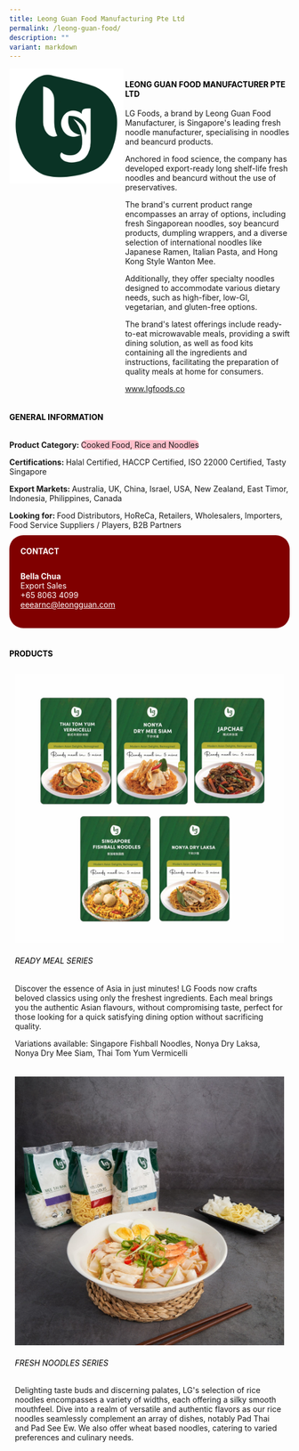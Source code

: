 ```yaml
---
title: Leong Guan Food Manufacturing Pte Ltd
permalink: /leong-guan-food/
description: ""
variant: markdown
---
```

<div class="flex-paragraph">
	<div style="display: flex; flex-wrap: wrap;" class="flex-container">
		<div style="flex: 1 1 40%; display: block;" class="card sgds">
			<img src="/images/Leong%20Guan%20Food/leong_guan_food_logo.png">
		</div>
		<div style="flex: 1 1 58%; display: block; margin-left: 3px" class="card-sgds">
			<h4 style="text-transform: uppercase; color: black;"><b>Leong Guan Food Manufacturer Pte Ltd</b></h4>
			<p>LG Foods, a brand by Leong Guan Food Manufacturer, is Singapore's leading fresh noodle manufacturer, specialising in noodles and beancurd products.</p>
			<p>Anchored in food science, the company has developed export-ready long shelf-life fresh noodles and beancurd without the use of preservatives.</p>
			<p>The brand's current product range encompasses an array of options, including fresh Singaporean noodles, soy beancurd products, dumpling wrappers, and a diverse selection of international noodles like Japanese Ramen, Italian Pasta, and Hong Kong Style Wanton Mee.</p>
			<p>Additionally, they offer specialty noodles designed to accommodate various dietary needs, such as high-fiber, low-GI, vegetarian, and gluten-free options.</p>
			<p>The brand's latest offerings include ready-to-eat microwavable meals, providing a swift dining solution, as well as food kits containing all the ingredients and instructions, facilitating the preparation of quality meals at home for consumers.</p>
			<p><a target="_blank" href="https://www.lgfoods.co">www.lgfoods.co</a></p>
		</div>
	</div>
</div>

<h4 style="text-transform: uppercase; color: black;">
	<b>General Information</b>
</h4>
<div style="display: flex; flex-wrap: wrap;" class="flex-container">
	<div style="flex: 1 1 65%; display: block; align-self: stretch" class="card sgds">
		<div class="flex-paragraph">
			<p>
				<b>Product Category: </b>
				<span style="background-color: pink; border-radius: 10px;">Cooked Food, Rice and Noodles</span>
			</p>
			<p>
				<b>Certifications: </b>Halal Certified, HACCP Certified, ISO 22000 Certified, Tasty Singapore
			</p>
			<p>
				<b>Export Markets: </b>Australia, UK, China, Israel, USA, New Zealand, East Timor, Indonesia, Philippines, Canada
			</p>
			<p style="margin-bottom: 10px;">
				<b>Looking for: </b>Food Distributors, HoReCa, Retailers, Wholesalers, Importers, Food Service Suppliers / Players, B2B Partners
			</p>
		</div>
	</div>
	<div style="flex: 1 1 35%; padding: 10px; display: block; background-color: maroon; border-radius: 25px; align-self: center;" class="card sgds">
		<h4 style="color: white; margin-top: 10px; margin-left: 10px;">CONTACT</h4>
		<div class="flex-paragraph">
			<p style="padding: 10px; color: white;">
				<b>Bella Chua</b>
				<br>Export Sales<br>+65 8063 4099<br>
				<a style="color: white;" href="mailto:eeearnc@leongguan.com">eeearnc@leongguan.com</a>
			</p>
		</div>
	</div>
</div>
<br>
<h4 style="text-transform: uppercase; color: black;">
	<b>Products</b>
</h4>
<div style="display: flex; flex-wrap: wrap;">
	<div style="flex: 1 1 47%; margin: 10px; display: block;" class="card sgds">
		<div style="display: block;" class="flex-image">
			<img src="/images/Leong%20Guan%20Food/leong_guan_food_product_01.jpg">
		</div>
		<div class="flex-paragraph">
			<h6 style="text-transform: uppercase; color: black;">Ready Meal Series</h6>
			<p>Discover the essence of Asia in just minutes! LG Foods now crafts beloved classics using only the freshest ingredients. Each meal brings you the authentic Asian flavours, without compromising taste, perfect for those looking for a quick satisfying dining option without sacrificing quality.</p>
			<p>Variations available: Singapore Fishball Noodles,  Nonya Dry Laksa, Nonya Dry Mee Siam, Thai Tom Yum Vermicelli</p>
		</div>
	</div>
	<div style="flex: 1 1 47%; margin: 10px; display: block;" class="card sgds">
		<div style="display: block;" class="flex-image">
			<img src="/images/Leong%20Guan%20Food/leong_guan_food_product_02.jpg">
		</div>
		<div class="flex-paragraph">
			<h6 style="text-transform: uppercase; color: black;">Fresh Noodles Series</h6>
			<p>Delighting taste buds and discerning palates, LG's selection of rice noodles encompasses a variety of widths, each offering a silky smooth mouthfeel. Dive into a realm of versatile and authentic flavors as our rice noodles seamlessly complement an array of dishes, notably Pad Thai and Pad See Ew. We also offer wheat based noodles, catering to varied preferences and culinary needs.</p>
		</div>
	</div>
</div>